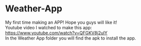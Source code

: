 # Weather-App
My first time making an APP! Hope you guys will like it! 
<br>
Youtube video I watched to make this app: 
<br>
https://www.youtube.com/watch?v=QFGKV8j2ulY
<br>
In the Weather App folder you will find the apk to install the app.
